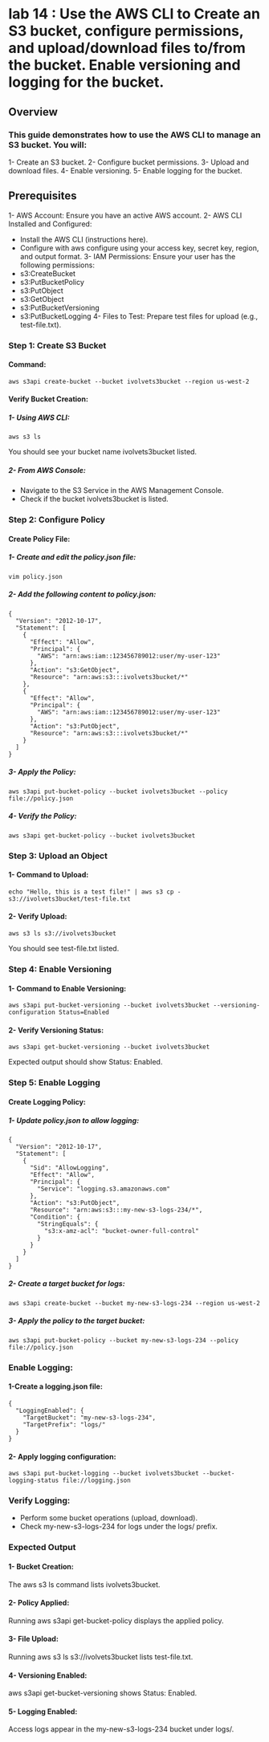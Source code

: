 # lab 14 : Use the AWS CLI to Create an S3 bucket, configure permissions, and upload/download files to/from the bucket. Enable versioning and logging for the bucket.
## Overview
### This guide demonstrates how to use the AWS CLI to manage an S3 bucket. You will:
1- Create an S3 bucket.
2- Configure bucket permissions.
3- Upload and download files.
4- Enable versioning.
5- Enable logging for the bucket.
## Prerequisites
1- AWS Account: Ensure you have an active AWS account.
2- AWS CLI Installed and Configured:
- Install the AWS CLI (instructions here).
- Configure with aws configure using your access key, secret key, region, and output format.
3- IAM Permissions: Ensure your user has the following permissions:
- s3:CreateBucket
- s3:PutBucketPolicy
- s3:PutObject
- s3:GetObject
- s3:PutBucketVersioning
- s3:PutBucketLogging
4- Files to Test: Prepare test files for upload (e.g., test-file.txt).
### Step 1: Create S3 Bucket
#### Command:
```
aws s3api create-bucket --bucket ivolvets3bucket --region us-west-2
```
#### Verify Bucket Creation:
##### 1- Using AWS CLI:
```
aws s3 ls
```
You should see your bucket name ivolvets3bucket listed.
##### 2- From AWS Console:
- Navigate to the S3 Service in the AWS Management Console.
- Check if the bucket ivolvets3bucket is listed.
### Step 2: Configure Policy
#### Create Policy File:
##### 1- Create and edit the policy.json file:
```
vim policy.json
```
##### 2- Add the following content to policy.json:
```
{
  "Version": "2012-10-17",
  "Statement": [
    {
      "Effect": "Allow",
      "Principal": {
        "AWS": "arn:aws:iam::123456789012:user/my-user-123"
      },
      "Action": "s3:GetObject",
      "Resource": "arn:aws:s3:::ivolvets3bucket/*"
    },
    {
      "Effect": "Allow",
      "Principal": {
        "AWS": "arn:aws:iam::123456789012:user/my-user-123"
      },
      "Action": "s3:PutObject",
      "Resource": "arn:aws:s3:::ivolvets3bucket/*"
    }
  ]
}
```
##### 3- Apply the Policy:
```
aws s3api put-bucket-policy --bucket ivolvets3bucket --policy file://policy.json
```
##### 4- Verify the Policy:
```
aws s3api get-bucket-policy --bucket ivolvets3bucket
```
### Step 3: Upload an Object
#### 1- Command to Upload:
```
echo "Hello, this is a test file!" | aws s3 cp - s3://ivolvets3bucket/test-file.txt
```
#### 2- Verify Upload:
```
aws s3 ls s3://ivolvets3bucket
```
You should see test-file.txt listed.
### Step 4: Enable Versioning
#### 1- Command to Enable Versioning:
```
aws s3api put-bucket-versioning --bucket ivolvets3bucket --versioning-configuration Status=Enabled
```
#### 2- Verify Versioning Status:
```
aws s3api get-bucket-versioning --bucket ivolvets3bucket
```
Expected output should show Status: Enabled.
### Step 5: Enable Logging
#### Create Logging Policy:
##### 1- Update policy.json to allow logging:
```
{
  "Version": "2012-10-17",
  "Statement": [
    {
      "Sid": "AllowLogging",
      "Effect": "Allow",
      "Principal": {
        "Service": "logging.s3.amazonaws.com"
      },
      "Action": "s3:PutObject",
      "Resource": "arn:aws:s3:::my-new-s3-logs-234/*",
      "Condition": {
        "StringEquals": {
          "s3:x-amz-acl": "bucket-owner-full-control"
        }
      }
    }
  ]
}
```
##### 2- Create a target bucket for logs:
```
aws s3api create-bucket --bucket my-new-s3-logs-234 --region us-west-2
```
##### 3- Apply the policy to the target bucket:
```
aws s3api put-bucket-policy --bucket my-new-s3-logs-234 --policy file://policy.json
```
### Enable Logging:
#### 1-Create a logging.json file:
```
{
  "LoggingEnabled": {
    "TargetBucket": "my-new-s3-logs-234",
    "TargetPrefix": "logs/"
  }
}
```
#### 2- Apply logging configuration:
```
aws s3api put-bucket-logging --bucket ivolvets3bucket --bucket-logging-status file://logging.json
```
### Verify Logging:
- Perform some bucket operations (upload, download).
- Check my-new-s3-logs-234 for logs under the logs/ prefix.
### Expected Output
#### 1- Bucket Creation:
The aws s3 ls command lists ivolvets3bucket.
#### 2- Policy Applied:
Running aws s3api get-bucket-policy displays the applied policy.
#### 3- File Upload:
Running aws s3 ls s3://ivolvets3bucket lists test-file.txt.
#### 4- Versioning Enabled:
aws s3api get-bucket-versioning shows Status: Enabled.
#### 5- Logging Enabled:
Access logs appear in the my-new-s3-logs-234 bucket under logs/.






